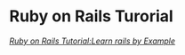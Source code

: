 # Ruby on Rails Turorial

[*Ruby on Rails Tutorial:Learn rails by Example*](http://railstutorial.org/)